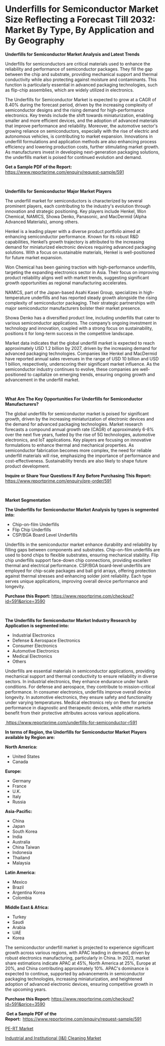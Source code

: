 <p><h1>Underfills for Semiconductor Market Size Reflecting a Forecast Till 2032: Market By Type, By Application and By Geography</h1></p><p><strong>Underfills for Semiconductor Market Analysis and Latest Trends</strong></p>
<p><p>Underfills for semiconductors are critical materials used to enhance the reliability and performance of semiconductor packages. They fill the gap between the chip and substrate, providing mechanical support and thermal conductivity while also protecting against moisture and contaminants. This function is particularly essential in advanced packaging technologies, such as flip-chip assemblies, which are widely utilized in electronics.</p><p>The Underfills for Semiconductor Market is expected to grow at a CAGR of 8.40% during the forecast period, driven by the increasing complexity of semiconductor designs and the rising demand for high-performance electronics. Key trends include the shift towards miniaturization, enabling smaller and more efficient devices, and the adoption of advanced materials that improve performance and reliability. Moreover, the automotive sector's growing reliance on semiconductors, especially with the rise of electric and autonomous vehicles, is contributing to market expansion. Innovations in underfill formulations and application methods are also enhancing process efficiency and lowering production costs, further stimulating market growth. As manufacturers invest in developing next-generation packaging solutions, the underfills market is poised for continued evolution and demand.</p></p>
<p><strong>Get a Sample PDF of the Report:&nbsp;</strong> <a href="https://www.reportprime.com/enquiry/request-sample/591?utm_campaign=1891&utm_medium=2&utm_source=Github&utm_content=ia&utm_term=18032025&utm_id=underfills-for-semiconductor">https://www.reportprime.com/enquiry/request-sample/591</a></p>
<p>&nbsp;</p>
<p><strong>Underfills for Semiconductor Major Market Players</strong></p>
<p><p>The underfill market for semiconductors is characterized by several prominent players, each contributing to the industry's evolution through innovation and strategic positioning. Key players include Henkel, Won Chemical, NAMICS, Showa Denko, Panasonic, and MacDermid (Alpha Advanced Materials), among others.</p><p>Henkel is a leading player with a diverse product portfolio aimed at enhancing semiconductor performance. Known for its robust R&D capabilities, Henkel’s growth trajectory is attributed to the increasing demand for miniaturized electronic devices requiring advanced packaging solutions. With a focus on sustainable materials, Henkel is well-positioned for future market expansion.</p><p>Won Chemical has been gaining traction with high-performance underfills, targeting the expanding electronics sector in Asia. Their focus on improving product reliability aligns well with market trends, suggesting significant growth opportunities as regional manufacturing accelerates.</p><p>NAMICS, part of the Japan-based Asahi Kasei Group, specializes in high-temperature underfills and has reported steady growth alongside the rising complexity of semiconductor packaging. Their strategic partnerships with major semiconductor manufacturers bolster their market presence.</p><p>Showa Denko has a diversified product line, including underfills that cater to various semiconductor applications. The company’s ongoing investment in technology and innovation, coupled with a strong focus on sustainability, positions it for long-term success in the competitive landscape.</p><p>Market data indicates that the global underfill market is expected to reach approximately USD 1.2 billion by 2027, driven by the increasing demand for advanced packaging technologies. Companies like Henkel and MacDermid have reported annual sales revenues in the range of USD 10 billion and USD 1 billion, respectively, underscoring their significant market influence. As the semiconductor industry continues to evolve, these companies are well-positioned to capitalize on emerging trends, ensuring ongoing growth and advancement in the underfill market.</p></p>
<p>&nbsp;</p>
<p><strong>What Are The Key Opportunities For Underfills for Semiconductor Manufacturers?</strong></p>
<p><p>The global underfills for semiconductor market is poised for significant growth, driven by the increasing miniaturization of electronic devices and the demand for advanced packaging technologies. Market research forecasts a compound annual growth rate (CAGR) of approximately 6-8% over the next five years, fueled by the rise of 5G technologies, automotive electronics, and IoT applications. Key players are focusing on innovative formulations to enhance thermal and mechanical properties. As semiconductor fabrication becomes more complex, the need for reliable underfill materials will rise, emphasizing the importance of performance and cost-effectiveness. Sustainability trends are also likely to shape future product development.</p></p>
<p><strong>Inquire or Share Your Questions If Any Before Purchasing This Report:</strong> <a href="https://www.reportprime.com/enquiry/pre-order/591?utm_campaign=1891&utm_medium=2&utm_source=Github&utm_content=ia&utm_term=18032025&utm_id=underfills-for-semiconductor">https://www.reportprime.com/enquiry/pre-order/591</a></p>
<p>&nbsp;</p>
<p><strong>Market Segmentation</strong></p>
<p><strong>The Underfills for Semiconductor Market Analysis by types is segmented into:</strong></p>
<p><ul><li>Chip-on-film Underfills</li><li>Flip Chip Underfills</li><li>CSP/BGA Board Level Underfills</li></ul></p>
<p><p>Underfills in the semiconductor market enhance durability and reliability by filling gaps between components and substrates. Chip-on-film underfills are used to bond chips to flexible substrates, ensuring mechanical stability. Flip chip underfills support face-down chip connections, providing excellent thermal and electrical performance. CSP/BGA board-level underfills are employed for chip-scale packages and ball grid arrays, offering protection against thermal stresses and enhancing solder joint reliability. Each type serves unique applications, improving overall device performance and longevity.</p></p>
<p><strong>Purchase this Report:&nbsp;</strong><a href="https://www.reportprime.com/checkout?id=591&price=3590&utm_campaign=1891&utm_medium=2&utm_source=Github&utm_content=ia&utm_term=18032025&utm_id=underfills-for-semiconductor">https://www.reportprime.com/checkout?id=591&price=3590</a></p>
<p>&nbsp;</p>
<p><strong>The Underfills for Semiconductor Market Industry Research by Application is segmented into:</strong></p>
<p><ul><li>Industrial Electronics</li><li>Defense & Aerospace Electronics</li><li>Consumer Electronics</li><li>Automotive Electronics</li><li>Medical Electronics</li><li>Others</li></ul></p>
<p><p>Underfills are essential materials in semiconductor applications, providing mechanical support and thermal conductivity to ensure reliability in diverse sectors. In industrial electronics, they enhance endurance under harsh conditions. For defense and aerospace, they contribute to mission-critical performance. In consumer electronics, underfills improve overall device longevity. In automotive electronics, they ensure safety and functionality under varying temperatures. Medical electronics rely on them for precise performance in diagnostic and therapeutic devices, while other markets benefit from their protective attributes across various applications.</p></p>
<p><a href="https://www.reportprime.com/underfills-for-semiconductor-r591?utm_campaign=1891&utm_medium=2&utm_source=Github&utm_content=ia&utm_term=18032025&utm_id=underfills-for-semiconductor">&nbsp;https://www.reportprime.com/underfills-for-semiconductor-r591</a></p>
<p><strong>In terms of Region, the Underfills for Semiconductor Market Players available by Region are:</strong></p>
<p>
    <p> <strong> North America: </strong>
        <ul>
            <li>United States</li>
            <li>Canada</li>
        </ul>
        </p> 
    <p> <strong> Europe: </strong>
        <ul>
            <li>Germany</li>
            <li>France</li>
            <li>U.K.</li>
            <li>Italy</li>
            <li>Russia</li>
        </ul>
        </p> 
    <p> <strong> Asia-Pacific: </strong>
        <ul>
            <li>China</li>
            <li>Japan</li>
            <li>South Korea</li>
            <li>India</li>
            <li>Australia</li>
            <li>China Taiwan</li>
            <li>Indonesia</li>
            <li>Thailand</li>
            <li>Malaysia</li>
        </ul>
        </p> 
    <p> <strong> Latin America: </strong>
        <ul>
            <li>Mexico</li>
            <li>Brazil</li>
            <li>Argentina Korea</li>
            <li>Colombia</li>
        </ul>
        </p> 
    <p> <strong> Middle East & Africa: </strong>
        <ul>
            <li>Turkey</li>
            <li>Saudi</li>
            <li>Arabia</li>
            <li>UAE</li>
            <li>Korea</li>
        </ul>
    </p>
    </p>
<p><p>The semiconductor underfill market is projected to experience significant growth across various regions, with APAC leading in demand, driven by robust electronics manufacturing, particularly in China. In 2023, market share estimations indicate APAC at 45%, North America at 25%, Europe at 20%, and China contributing approximately 10%. APAC's dominance is expected to continue, supported by advancements in semiconductor packaging technologies, increasing miniaturization, and heightened adoption of advanced electronic devices, ensuring competitive growth in the upcoming years.</p></p>
<p><strong>Purchase this Report: </strong><a href="https://www.reportprime.com/checkout?id=591&price=3590&utm_campaign=1891&utm_medium=2&utm_source=Github&utm_content=ia&utm_term=18032025&utm_id=underfills-for-semiconductor">https://www.reportprime.com/checkout?id=591&price=3590</a></p>
<p>&nbsp;<strong>Get a Sample PDF of the Report:&nbsp;&nbsp;</strong><a href="https://www.reportprime.com/enquiry/request-sample/591?utm_campaign=1891&utm_medium=2&utm_source=Github&utm_content=ia&utm_term=18032025&utm_id=underfills-for-semiconductor">https://www.reportprime.com/enquiry/request-sample/591</a></p>
<p><strong></strong></p>
<p><p><a href="https://github.com/Krish2023na/Market-Research-Report-List-7/blob/main/pe-rt-market.md?utm_campaign=1891&utm_medium=2&utm_source=Github&utm_content=ia&utm_term=18032025&utm_id=underfills-for-semiconductor">PE-RT Market</a></p><p><a href="https://github.com/RickHolmes3/Market-Research-Report-List-7/blob/main/industrial-and-institutional-ii-cleaning-market.md?utm_campaign=1891&utm_medium=2&utm_source=Github&utm_content=ia&utm_term=18032025&utm_id=underfills-for-semiconductor">Industrial and Institutional (I&I) Cleaning Market</a></p></p>